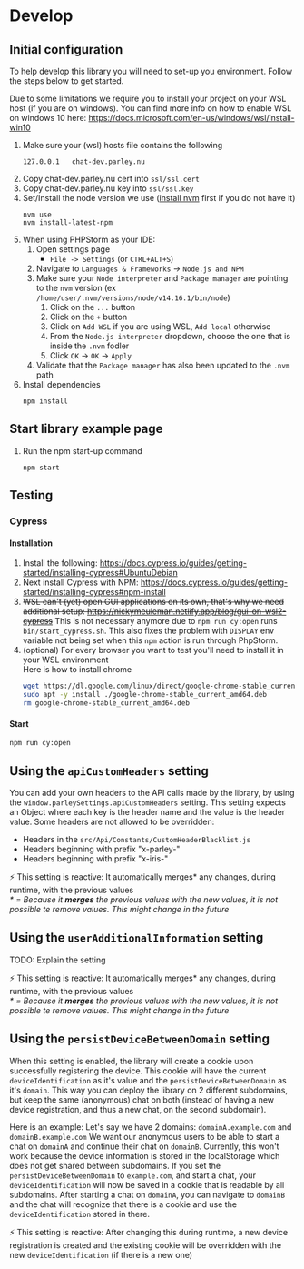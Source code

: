# Develop

## Initial configuration
To help develop this library you will need to set-up you environment. Follow the steps below to get started.

Due to some limitations we require you to install your project on your WSL host (if you are on windows).
You can find more info on how to enable WSL on windows 10 here: https://docs.microsoft.com/en-us/windows/wsl/install-win10

1. Make sure your (wsl) hosts file contains the following
	```
	127.0.0.1   chat-dev.parley.nu
	```
1. Copy chat-dev.parley.nu cert into `ssl/ssl.cert`
1. Copy chat-dev.parley.nu key into `ssl/ssl.key`
1. Set/Install the node version we use ([install nvm](https://github.com/nvm-sh/nvm#install--update-script) first if you do not have it)
	```shell
	nvm use
	nvm install-latest-npm
	```
1. When using PHPStorm as your IDE:
	1. Open settings page
		- `File -> Settings` (or `CTRL+ALT+S`)
	1. Navigate to `Languages & Frameworks` -> `Node.js and NPM`
	1. Make sure your `Node interpreter` and `Package manager` are pointing to the `nvm` version
		(ex `/home/user/.nvm/versions/node/v14.16.1/bin/node`)
		1. Click on the `...` button
		1. Click on the `+` button
		1. Click on `Add WSL` if you are using WSL, `Add local` otherwise
		1. From the `Node.js interpreter` dropdown, choose the one that is inside the `.nvm` fodler
		1. Click `OK` -> `OK` -> `Apply`
	1. Validate that the `Package manager` has also been updated to the `.nvm` path
1. Install dependencies
	```shell
	npm install
	```

## Start library example page
1. Run the npm start-up command
	```
	npm start
	```
 
## Testing
### Cypress
#### Installation
1. Install the following: https://docs.cypress.io/guides/getting-started/installing-cypress#UbuntuDebian
1. Next install Cypress with NPM: https://docs.cypress.io/guides/getting-started/installing-cypress#npm-install
3. ~~WSL can't (yet) open GUI applications on its own, that's why we need additional setup: https://nickymeuleman.netlify.app/blog/gui-on-wsl2-cypress~~
   This is not necessary anymore due to `npm run cy:open` runs `bin/start_cypress.sh`. This also fixes the problem
   with `DISPLAY` env variable not being set when this `npm` action is run through PhpStorm.
4. (optional) For every browser you want to test you'll need to install it in your WSL environment  
   Here is how to install chrome
   ```bash
   wget https://dl.google.com/linux/direct/google-chrome-stable_current_amd64.deb
   sudo apt -y install ./google-chrome-stable_current_amd64.deb
   rm google-chrome-stable_current_amd64.deb
   ```
#### Start
```
npm run cy:open
```

## Using the `apiCustomHeaders` setting
You can add your own headers to the API calls made by the library, by using the `window.parleySettings.apiCustomHeaders` setting.
This setting expects an Object where each key is the header name and the value is the header value.
Some headers are not allowed to be overridden:
- Headers in the `src/Api/Constants/CustomHeaderBlacklist.js`
- Headers beginning with prefix "x-parley-"
- Headers beginning with prefix "x-iris-"

⚡ This setting is reactive: It automatically merges* any changes, during runtime, with the previous values  
_* = Because it **merges** the previous values with the new values, it is not possible te remove values. This might change in the future_

## Using the `userAdditionalInformation` setting
TODO: Explain the setting

⚡ This setting is reactive: It automatically merges* any changes, during runtime, with the previous values  
_* = Because it **merges** the previous values with the new values, it is not possible te remove values. This might change in the future_

## Using the `persistDeviceBetweenDomain` setting
When this setting is enabled, the library will create a cookie upon successfully registering the device.
This cookie will have the current `deviceIdentification` as it's value and the `persistDeviceBetweenDomain` as it's `domain`.
This way you can deploy the library on 2 different subdomains, but keep the same (anonymous) chat on both 
(instead of having a new device registration, and thus a new chat, on the second subdomain).

Here is an example:
Let's say we have 2 domains: `domainA.example.com` and `domainB.example.com`
We want our anonymous users to be able to start a chat on `domainA` and continue their chat on `domainB`.
Currently, this won't work because the device information is stored in the localStorage which does not get shared between subdomains.
If you set the `persistDeviceBetweenDomain` to `example.com`, and start a chat, your `deviceIdentification` will now be saved in a cookie
that is readable by all subdomains. After starting a chat on `domainA`, you can navigate to `domainB` and the chat will
recognize that there is a cookie and use the `deviceIdentification` stored in there.

⚡ This setting is reactive: After changing this during runtime, a new device registration is created and the existing
cookie will be overridden with the new `deviceIdentification` (if there is a new one)
